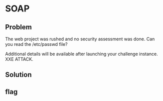 # SOAP
## Problem
The web project was rushed and no security assessment was done. Can you read the /etc/passwd file?

Additional details will be available after launching your challenge instance.
XXE ATTACK.
## Solution
## flag